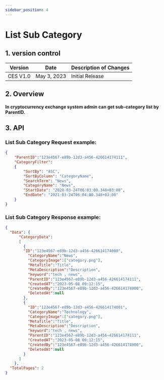 ```yaml
---
sidebar_position: 4
---
```


# List Sub Category

## 1. version control

| Version  | Date        | Description of Changes |
| -------- | ----------- | ---------------------- |
| CES V1.0 | May 3, 2023 | Initial Release        |

## 2. Overview

#### In cryptocurrency exchange system admin can get sub-category list by ParentID.


## 3. API

### List Sub Category Request example:

```json
{
    "ParentID":"123e4567-e89b-12d3-a456-426614174111",
    "CategoryFilter":
    {
        "SortBy": "ASC",
        "SortByColumn": "CategoryName",
        "SearchTerm": "News",
        "CategoryName": "News",
        "StartDate": "2020-03-24T06:03:00.348+03:00",
        "EndDate": "2021-03-24T06:04:00.348+03:00"
    }
}

```

### List Sub Category Response example:

```json
{
  "Data": {
      "CategoryData": 
      [
        {
        "ID":"123e4567-e89b-12d3-a456-426614174000",
          "CategoryName":"News",
          "CategoryImage":["category.png"],
          "MetaTitle":"Title",
          "MetaDescription":"Description",
          "keyword":"tech , news",
          "ParentID":"123e4567-e89b-12d3-a456-426614174111",
          "CreatedAT":"2023-05-08 09:12:15",
          "CreatedBy":"123e4567-e89b-12d3-a456-426614174000",
          "DeletedAt":null
        }, 
        {
          "ID":"123e4567-e89b-12d3-a456-426614174001",
          "CategoryName":"Technology",
          "CategoryImage":["category.png"],
          "MetaTitle":"Title",
          "MetaDescription":"Description",
          "keyword":"tech , news",
          "ParentID":"123e4567-e89b-12d3-a456-426614174111",
          "CreatedAT":"2023-05-08 09:12:15",
          "CreatedBy":"123e4567-e89b-12d3-a456-426614174000",
          "DeletedAt":null
        }
      ]
    },
  "TotalPages": 2
}
```
